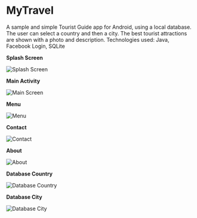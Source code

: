 # MyTravel
A sample and simple Tourist Guide app for Android, using a local database. The user can select a country and then a city. The best tourist attractions are shown with a photo and description. Technologies used: Java, Facebook Login, SQLite

**Splash Screen**

![Splash Screen](https://lh4.googleusercontent.com/ERKKuaMzhKGeKxRfudrsXeo51DyGGL5T1yYGhOxENaZCXo82LqWanXFLtSLdg9B7yvqVTOvGp1VKLw=w1825-h1297-rw)


**Main Activity**

![Main Screen](https://lh4.googleusercontent.com/t_dE8WuizmFedrrMmopiwmoJOGa1xclzBEWFAuGpdHVO_kFUv9PYgYziRwBHhq5R4SQuZaR3lsoogA=w1825-h1297-rw)


**Menu**

![Menu](https://lh4.googleusercontent.com/PTJBVnNTg7ro_016mQfb4FP-0K1UgnlB2Su5tSWAx4o0Pi_LKwrZgisgvzoJxCrxJAS9OnlJeO1gmg=w1825-h1297-rw)


**Contact**

![Contact](https://lh6.googleusercontent.com/_-X_w6nIyIFGyOJcPv4qvhxvI0gFTYh2XPoPOSDsAS4XSfbvXTc4tEWPhx9H8uIjuKQIiWO7K1bGAg=w1825-h1297-rw)


**About**

![About](https://lh5.googleusercontent.com/X_vI6Sae_CQn0C1iwP3lqaBd4KteKSDBKxpQhdiHY5rADa8dCSMq04sqzDtHqeTZjULHHkeI8-yJew=w1825-h1297-rw)


**Database Country**

![Database Country](https://lh5.googleusercontent.com/pKeARLFgU-I53fcUtA1-OwgBieFGnRCHC_4016dkmcpZoWrxhigjx5fkJj519x8RkoE4NZ5qabU5cw=w1825-h1297)


**Database City**

![Database City](https://lh4.googleusercontent.com/qnAVVmK5HPmyXkQjI9SHCSjbvtgiuV3Ar5fNW-0X2dmufwHdnd-q2eU4TEdDZelXLI-morDHnh584g=w1825-h1297)

